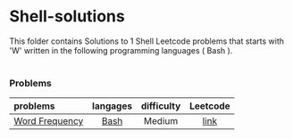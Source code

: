 # Shell-solutions
This folder contains Solutions to 1 Shell Leetcode problems that starts with 'W' written in the following programming languages ( Bash ).<br><br>
### Problems ###
|problems|langages|difficulty|Leetcode|
|:-------|:------:|:--------:|:------:|
|[Word Frequency](https://github.com/AnasImloul/Leetcode-solutions/tree/main/scripts/shell/W/Word%20Frequency/)|[Bash](https://github.com/AnasImloul/Leetcode-solutions/tree/main/scripts/shell/W/Word%20Frequency/Word%20Frequency.sh)|Medium|[link](https://leetcode.com/problems/word-frequency)|